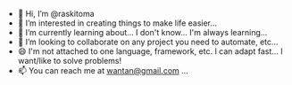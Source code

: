 - 👋 Hi, I’m @raskitoma
- 👀 I’m interested in creating things to make life easier...
- 🌱 I’m currently learning about... I don't know... I'm always learning...
- 💞️ I’m looking to collaborate on any project you need to automate, etc...
- :smile: I'm not attached to one language, framework, etc.  I can adapt fast... I want/like to solve problems!
- 📫 You can reach me at wantan@gmail.com ...

<!---
raskitoma/raskitoma is a ✨ special ✨ repository because its `README.md` (this file) appears on your GitHub profile.
You can click the Preview link to take a look at your changes.
--->

